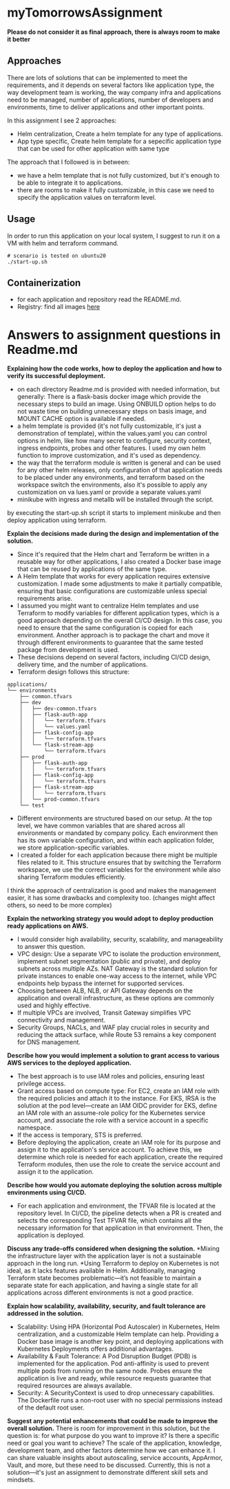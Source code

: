 # myTomorrowsAssignment
**Please do not consider it as final approach, there is always room to make it better**

## Approaches
There are lots of solutions that can be implemented to meet the requirements, and it depends on several factors like
application type, the way development team is working, the way company infra and applications need to be managed,
number of applications, number of developers and environments, time to deliver applications and other important points.

In this assignment I see 2 approaches:
- Helm centralization, Create a helm template for any type of applications.
- App type specific, Create helm template for a sepecific application type that can be used for other application with
same type

The approach that I followed is in between:
- we have a helm template that is not fully customized, but it's enough to be able to integrate it to applications.
- there are rooms to make it fully customizable, in this case we need to specify the application values on terraform level.

## Usage
In order to run this application on your local system, I suggest to run it on a VM with helm and terraform command.
```
# scenario is tested on ubuntu20
./start-up.sh
```

## Containerization
- for each application and repository read the README.md.
- Registry: find all images [here](https://github.com/hosein-yousefii?tab=packages)

# Answers to assignment questions in Readme.md

**Explaining how the code works, how to deploy the application and how to verify its successful deployment.**
* on each directory Readme.md is provided with needed information, but generally:
 There is a flask-basis docker image which provide the necessary steps to build an image. Using ONBUILD option
helps to do not waste time on building unnecessary steps on basis image, and MOUNT CACHE option is available if needed.
* a helm template is provided (it's not fully customizable, it's just a demonstration of template), within the values.yaml
you can control options in helm, like how many secret to configure, security context, ingress endpoints, probes and other features.
I used my own helm function to improve customization, and it's used as dependency.
* the way that the terraform module is written is general and can be used for any other helm releases, only configuration of that application
needs to be placed under any environments, and terraform based on the workspace switch the environments, also it's possible to apply any customization on va
lues.yaml or provide a separate values.yaml
* minikube with ingress and metallb will be installed through the script.

by executing the start-up.sh script it starts to implement minikube and then deploy application using terraform.

**Explain the decisions made during the design and implementation of the solution.**
* Since it's required that the Helm chart and Terraform be written in a reusable way for other
applications, I also created a Docker base image that can be reused by applications of the same
type.
* A Helm template that works for every application requires extensive customization. I made some
adjustments to make it partially compatible, ensuring that basic configurations are customizable
unless special requirements arise.
* I assumed you might want to centralize Helm templates and use Terraform to modify variables for
different application types, which is a good approach depending on the overall CI/CD design. In
this case, you need to ensure that the same configuration is copied for each environment. Another
approach is to package the chart and move it through different environments to guarantee that the
same tested package from development is used.
* These decisions depend on several factors, including CI/CD design, delivery time, and the
number of applications.
* Terraform design follows this structure:
```
applications/
└── environments
    ├── common.tfvars
    ├── dev
    │   ├── dev-common.tfvars
    │   ├── flask-auth-app
    │   │   └── terraform.tfvars
    │   │   └── values.yaml
    │   ├── flask-config-app
    │   │   └── terraform.tfvars
    │   └── flask-stream-app
    │       └── terraform.tfvars
    ├── prod
    │   ├── flask-auth-app
    │   │   └── terraform.tfvars
    │   ├── flask-config-app
    │   │   └── terraform.tfvars
    │   ├── flask-stream-app
    │   │   └── terraform.tfvars
    │   └── prod-common.tfvars
    └── test
```
* Different environments are structured based on our setup. At the top level, we have common
variables that are shared across all environments or mandated by company policy. Each environment
then has its own variable configuration, and within each application folder, we store
application-specific variables.
* I created a folder for each application because there might be multiple files related to it.
This structure ensures that by switching the Terraform workspace, we use the correct variables
for the environment while also sharing Terraform modules efficiently.

I think the approach of centralization is good and makes the management easier, it has some drawbacks and complexity too. (changes might affect others, so need to be more complex)

**Explain the networking strategy you would adopt to deploy production ready applications on AWS.**
* I would consider high availability, security, scalability, and manageability to answer this
question.
* VPC design: Use a separate VPC to isolate the production environment, implement subnet
segmentation (public and private), and deploy subnets across multiple AZs. NAT Gateway is the
standard solution for private instances to enable one-way access to the internet, while VPC
endpoints help bypass the internet for supported services.
* Choosing between ALB, NLB, or API Gateway depends on the application and overall
infrastructure, as these options are commonly used and highly effective.
* If multiple VPCs are involved, Transit Gateway simplifies VPC connectivity and management.
* Security Groups, NACLs, and WAF play crucial roles in security and reducing the attack surface,
while Route 53 remains a key component for DNS management.

**Describe how you would implement a solution to grant access to various AWS services to the deployed application.**
* The best approach is to use IAM roles and policies, ensuring least privilege access.
* Grant access based on compute type: For EC2, create an IAM role with the required policies and
attach it to the instance. For EKS, IRSA is the solution at the pod level—create an IAM OIDC
provider for EKS, define an IAM role with an assume-role policy for the Kubernetes service
account, and associate the role with a service account in a specific namespace.
* If the access is temporary, STS is preferred.
* Before deploying the application, create an IAM role for its purpose and assign it to the
application's service account. To achieve this, we determine which role is needed for each
application, create the required Terraform modules, then use the role to create the service
account and assign it to the application.

**Describe how would you automate deploying the solution across multiple environments using CI/CD.**
* For each application and environment, the TFVAR file is located at the repository level. In
CI/CD, the pipeline detects when a PR is created and selects the corresponding Test TFVAR file,
which contains all the necessary information for that application in that environment.
Then, the application is deployed.

**Discuss any trade-offs considered when designing the solution.**
*Mixing the infrastructure layer with the application layer is not a sustainable approach in the
long run.
*Using Terraform to deploy on Kubernetes is not ideal, as it lacks features available in Helm.
Additionally, managing Terraform state becomes problematic—it’s not feasible to maintain a
separate state for each application, and having a single state for all applications across
different environments is not a good practice.

**Explain how scalability, availability, security, and fault tolerance are addressed in the solution.**
* Scalability: Using HPA (Horizontal Pod Autoscaler) in Kubernetes, Helm centralization, and a
customizable Helm template can help. Providing a Docker base image is another key point, and
deploying applications with Kubernetes Deployments offers additional advantages.
* Availability & Fault Tolerance: A Pod Disruption Budget (PDB) is implemented for the
application. Pod anti-affinity is used to prevent multiple pods from running on the same node.
Probes ensure the application is live and ready, while resource requests guarantee that required
resources are always available.
* Security: A SecurityContext is used to drop unnecessary capabilities. The Dockerfile runs a non-root user with no special permissions instead of the default root user.

**Suggest any potential enhancements that could be made to improve the overall solution.**
There is room for improvement in this solution, but the question is: for what purpose do you want
to improve it? Is there a specific need or goal you want to achieve? The scale of the
application, knowledge, development team, and other factors determine how we can enhance it. I
can share valuable insights about autoscaling, service accounts, AppArmor, Vault, and more, but
these need to be discussed. 
Currently, this is not a solution—it's just an assignment to demonstrate different skill sets and
mindsets.
